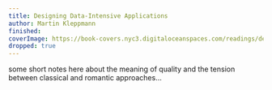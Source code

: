 ```yaml
---
title: Designing Data-Intensive Applications
author: Martin Kleppmann
finished:
coverImage: https://book-covers.nyc3.digitaloceanspaces.com/readings/designing-data-intensive-applications-01.jpg
dropped: true
---
```


some short notes here about the meaning of quality and the tension between classical and romantic approaches...
